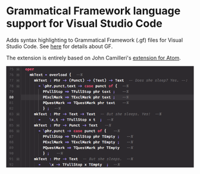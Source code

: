 # Grammatical Framework language support for Visual Studio Code

Adds syntax highlighting to Grammatical Framework (.gf) files for Visual Studio Code. See [here](http://www.grammaticalframework.org) for details about GF.

The extension is entirely based on John Camilleri's [extension for Atom](https://github.com/johnjcamilleri/language-gf).

![Screenshot](images/screenshot.png)
